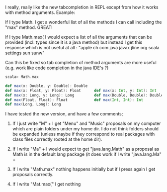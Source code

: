 I really, really like the new tabcompletion in REPL except from how it works with method arguments. Example:

If I type Math.<tab> I get a wonderful list of all the methods I can call including the "max" method. GREAT!

If I type Math.max(<tab> I would expect a list of all the arguments that can be provided (incl. types since it is a java method) but instead I get this response which is not useful at all : "apple      ch         com        java       javax      jline      org
scala      settings   sun        sunw"

Can this be fixed so tab completion of method arguments are more useful (e.g. work like code completion in the java IDE's ?)

```scala
scala> Math.max

def max(x: Double, y: Double): Double
def max(x: Float, y: Float): Float      def max(x: Int, y: Int): Int
def max(x: Long, y: Long): Long         def max(Double, Double): Double
def max(Float, Float): Float            def max(Int, Int): Int
def max(Long, Long): Long
```
I have tested the new version, and have a few comments;

1) If I just write "M" + <tab>  I get "Menu" and "Music" proposals on my computer which are plain folders under my home dir. I do not think folders should be expanded (unless maybe if they correspond to real packages with class files correctly rooted at the home dir).

2) If I write "Ma" + <tab> I would expect to get "java.lang.Math" as a proposal as Math is in the default lang package (it does work if I write "java.lang.Ma" + <tab>

3) If I write "Math.max" <tab> nothing happens initially but if I press <tab> again I get proposals correctly.

4) If I write "Mat.max(" <tab> I get nothing
